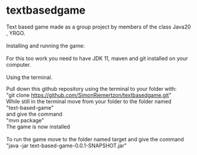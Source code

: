 # textbasedgame
Text based game made as a group project by members of the class Java20 , YRGO.\
\
Installing and running the game:\
\
For this too work you need to have JDK 11, maven and git installed on your computer.\
\
Using the terminal.

Pull down this github repository using the terminal to your folder with:\
"git clone https://github.com/SimonRiemertzon/textbasedgame.git"
\
While still in the terminal move from your folder to the folder named\
"text-based-game"\
and give the command\
"mvn package"\
The game is now installed\
\
To run the game move to the folder named target and give the command\
"java -jar text-based-game-0.0.1-SNAPSHOT.jar"
